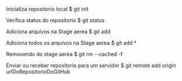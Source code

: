 Inicializa repositorio local
$ git init

Verifica status do repositorio
$ git status

Adiciona arquivos na Stage aerea
$ git add <file>

Adiciona todos os arquivos na Stage aerea
$ git add *

Removendo do stage aerea
$ git rm --cached -f <file>

Enviar ou receber repositorio para um servidor
$ git remote add origin urlDoRepositorioDoGitHub